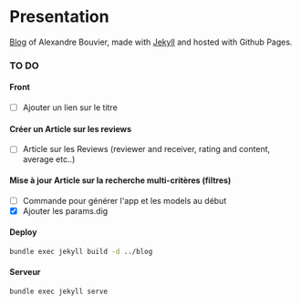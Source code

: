 # Presentation

[Blog](http://www.alexandrebouvier.fr/) of Alexandre Bouvier, made with [Jekyll](https://jekyllrb.com/) and hosted with Github Pages.

### TO DO

#### Front

- [ ] Ajouter un lien sur le titre

#### Créer un Article sur les reviews

- [ ] Article sur les Reviews (reviewer and receiver, rating and content, average etc..)

#### Mise à jour Article sur la recherche multi-critères (filtres)

- [ ] Commande pour générer l'app et les models au début
- [x] Ajouter les params.dig

#### Deploy

```sh
bundle exec jekyll build -d ../blog
```

#### Serveur

```sh
bundle exec jekyll serve
```
